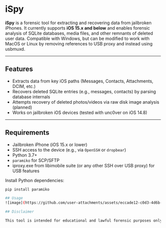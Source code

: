 # iSpy

**iSpy** is a forensic tool for extracting and recovering data from jailbroken iPhones. It currently supports **iOS 15.x and below** and enables forensic analysis of SQLite databases, media files, and other remnants of deleted user data. Compatible with Windows, but can be modified to work with MacOS or Linux by removing references to USB proxy and instead using usbmuxd.

---

## Features

- Extracts data from key iOS paths (Messages, Contacts, Attachments, DCIM, etc.)
- Recovers deleted SQLite entries (e.g., messages, contacts) by parsing database internals
- Attempts recovery of deleted photos/videos via raw disk image analysis (planned)
- Works on jailbroken iOS devices (tested with unc0ver on iOS 14.8)

---

## Requirements

- Jailbroken iPhone (iOS 15.x or lower)
- SSH access to the device (e.g., via `OpenSSH` or `dropbear`)
- Python 3.7+
- `paramiko` for SCP/SFTP
- iproxy.exe from libimobile suite (or any other SSH over USB proxy) for USB features

Install Python dependencies:
```bash
pip install paramiko

## Usage
![image](https://github.com/user-attachments/assets/eccade12-c0d3-4d6b-a6d5-dba0632548b1)

## Disclaimer

This tool is intended for educational and lawful forensic purposes only. Use on devices you own or are authorized to examine.
